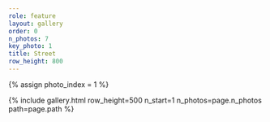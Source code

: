 ```yaml
---
role: feature
layout: gallery
order: 0
n_photos: 7
key_photo: 1
title: Street
row_height: 800
---
```


{% assign photo_index = 1 %}

{% include gallery.html row_height=500 n_start=1 n_photos=page.n_photos path=page.path %}